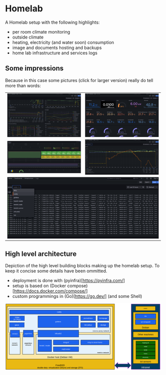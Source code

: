# Homelab

A Homelab setup with the following highlights:
 - per room climate monitoring
 - outside climate
 - heating, electricity (and water soon) consumption
 - image and documents hosting and backups
 - home lab infrastructure and services logs

## Some impressions

Because in this case some pictures (click for larger version) really do tell more than words:

<table>
  <tr>
    <td><img src="doc/heating-overview.png" alt="Heating Overview"></td>
    <td><img src="doc/home-overview.png" alt="Home Overview"></td>
  </tr>
  <tr>
    <td><img src="doc/infra-overview.png" alt="Infra Overview"></td>
    <td><img src="doc/room-details.png" alt="Room Details"></td>
  </tr>
  <tr>
    <td colspan="2"><img src="doc/service-logs.png" alt="Service Logs" style="width:100%;"></td>
  </tr>
</table>

## High level architecture

Depiction of the high level building blocks making up the homelab setup. To keep it
concise some details have been ommitted.

 * deployment is done with (pyinfra)[https://pyinfra.com/]
 * setup is based on (Docker compose)[https://docs.docker.com/compose/]
 * custom programmings in (Go)[https://go.dev/] (and some Shell)

<img src="doc/high-level-blocks.png" alt="high level architecture">
